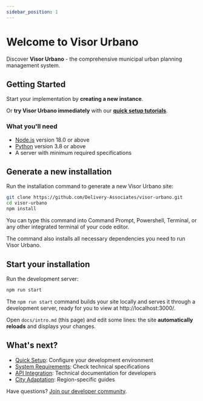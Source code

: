 ```yaml
---
sidebar_position: 1
---
```


# Welcome to Visor Urbano

Discover **Visor Urbano** - the comprehensive municipal urban planning management system.

## Getting Started

Start your implementation by **creating a new instance**.

Or **try Visor Urbano immediately** with our **[quick setup tutorials](./getting-started/quick-setup.md)**.

### What you'll need

- [Node.js](https://nodejs.org/en/download/) version 18.0 or above
- [Python](https://python.org/downloads/) version 3.8 or above
- A server with minimum required specifications

## Generate a new installation

Run the installation command to generate a new Visor Urbano site:

```bash
git clone https://github.com/Delivery-Associates/visor-urbano.git
cd visor-urbano
npm install
```

You can type this command into Command Prompt, Powershell, Terminal, or any other integrated terminal of your code editor.

The command also installs all necessary dependencies you need to run Visor Urbano.

## Start your installation

Run the development server:

```bash
npm run start
```

The `npm run start` command builds your site locally and serves it through a development server, ready for you to view at http://localhost:3000/.

Open `docs/intro.md` (this page) and edit some lines: the site **automatically reloads** and displays your changes.

## What's next?

- [Quick Setup](./getting-started/quick-setup.md): Configure your development environment
- [System Requirements](./getting-started/system-requirements.md): Check technical specifications
- [API Integration](./development/api-integration.md): Technical documentation for developers
- [City Adaptation](./city-adaptation/integration-chile.md): Region-specific guides

Have questions? [Join our developer community](https://github.com/Delivery-Associates/visor-urbano/discussions).
